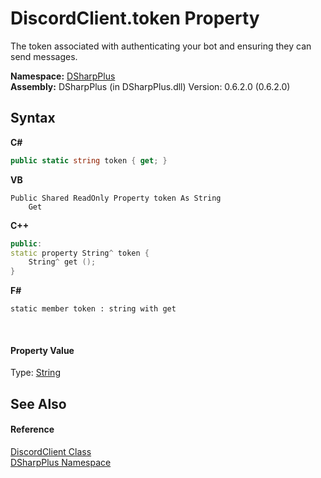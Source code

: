 # DiscordClient.token Property 
 

The token associated with authenticating your bot and ensuring they can send messages.

**Namespace:**&nbsp;<a href="503971eb-de5e-a570-9922-de9500a9b1cc">DSharpPlus</a><br />**Assembly:**&nbsp;DSharpPlus (in DSharpPlus.dll) Version: 0.6.2.0 (0.6.2.0)

## Syntax

**C#**<br />
``` C#
public static string token { get; }
```

**VB**<br />
``` VB
Public Shared ReadOnly Property token As String
	Get
```

**C++**<br />
``` C++
public:
static property String^ token {
	String^ get ();
}
```

**F#**<br />
``` F#
static member token : string with get

```

<br />

#### Property Value
Type: <a href="http://msdn2.microsoft.com/en-us/library/s1wwdcbf" target="_blank">String</a>

## See Also


#### Reference
<a href="8f8cbf24-03e9-53cc-389f-2ba10a699065">DiscordClient Class</a><br /><a href="503971eb-de5e-a570-9922-de9500a9b1cc">DSharpPlus Namespace</a><br />